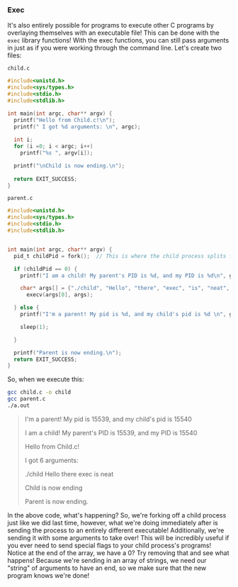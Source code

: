 ### Exec 

It's also entirely possible for programs to execute other C programs by overlaying themselves with an executable file! This can be done with the `exec` library functions! With the exec functions, you can still pass arguments in just as if you were working through the command line. Let's create two files: 

`child.c`

```c
#include<unistd.h>
#include<sys/types.h>
#include<stdio.h>
#include<stdlib.h>

int main(int argc, char** argv) {
  printf("Hello from Child.c!\n"); 
  printf(" I got %d arguments: \n", argc);
  
  int i; 
  for (i =0; i < argc; i++) 
    printf("%s ", argv[i]); 

  printf("\nChild is now ending.\n"); 
  
  return EXIT_SUCCESS; 
}
```

`parent.c`

```c
#include<unistd.h>
#include<sys/types.h>
#include<stdio.h>
#include<stdlib.h>


int main(int argc, char** argv) {
  pid_t childPid = fork();  // This is where the child process splits from the parent

  if (childPid == 0) {
    printf("I am a child! My parent's PID is %d, and my PID is %d\n", getppid(), getpid());

    char* args[] = {"./child", "Hello", "there", "exec", "is", "neat", 0};
      execv(args[0], args);

  } else {
    printf("I'm a parent! My pid is %d, and my child's pid is %d \n", getpid(), childPid);

    sleep(1);

  }

  printf("Parent is now ending.\n");
  return EXIT_SUCCESS;
}
```

So, when we execute this: 

```bash
gcc child.c -o child
gcc parent.c
./a.out
```

> I'm a parent! My pid is 15539, and my child's pid is 15540
>
> I am a child! My parent's PID is 15539, and my PID is 15540
>
> Hello from Child.c!
>
>  I got 6 arguments:
>
> ./child Hello there exec is neat
>
> Child is now ending
>
> Parent is now ending.

In the above code, what's happening? So, we're forking off a child process just like we did last time, however, what we're doing immediately after is sending the process to an entirely different executable! Additionally, we're sending it with some arguments to take over! This will be incredibly useful if you ever need to send special flags to your child process's programs! Notice at the end of the array, we have a 0?  Try removing that and see what happens! Because we're sending in an array of strings, we need our "string" of arguments to have an end, so we make sure that the new program knows we're done! 

